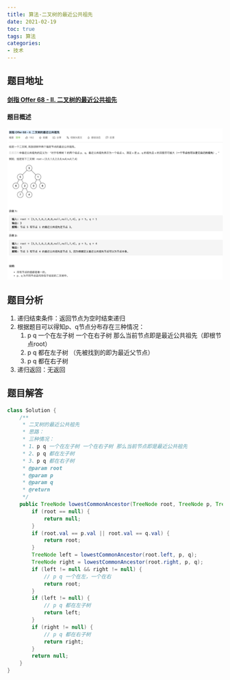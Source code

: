 ```yaml
---
title: 算法-二叉树的最近公共祖先
date: 2021-02-19
toc: true
tags: 算法
categories: 
- 技术
---
```


## 题目地址

#### [剑指 Offer 68 - II. 二叉树的最近公共祖先](https://leetcode-cn.com/problems/er-cha-shu-de-zui-jin-gong-gong-zu-xian-lcof/)

#### 题目概述

![isBalanceTree](/images/lowestCommonAncestor.png)

## 题目分析

1. 递归结束条件：返回节点为空时结束递归
2. 根据题目可以得知p、q节点分布存在三种情况：
   1. p q 一个在左子树 一个在右子树 那么当前节点即是最近公共祖先（即根节点root）
   2. p q 都在左子树 （先被找到的即为最近父节点）
   3. p q 都在右子树
3. 递归返回：无返回

## 题目解答

```java
class Solution {
    /**
     * 二叉树的最近公共祖先
     * 思路：
     * 三种情况：
     * 1、p q 一个在左子树 一个在右子树 那么当前节点即是最近公共祖先
     * 2、p q 都在左子树 
     * 3、p q 都在右子树
     * @param root
     * @param p
     * @param q
     * @return
     */
    public TreeNode lowestCommonAncestor(TreeNode root, TreeNode p, TreeNode q) {
        if (root == null) {
            return null;
        }
        if (root.val == p.val || root.val == q.val) {
            return root;
        }
        TreeNode left = lowestCommonAncestor(root.left, p, q);
        TreeNode right = lowestCommonAncestor(root.right, p, q);
        if (left != null && right != null) {
            // p q 一个在左，一个在右
            return root;
        }
        if (left != null) {
            // p q 都在左子树
            return left;
        }
        if (right != null) {
            // p q 都在右子树
            return right;
        }
        return null;
    }
}
```

